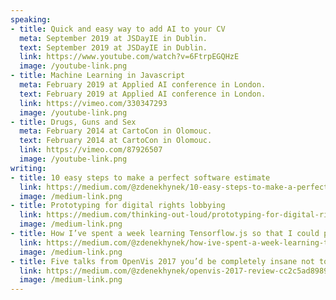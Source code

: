 ```yaml
---
speaking:
- title: Quick and easy way to add AI to your CV
  meta: September 2019 at JSDayIE in Dublin.
  text: September 2019 at JSDayIE in Dublin.
  link: https://www.youtube.com/watch?v=6FtrpEGQHzE
  image: /youtube-link.png
- title: Machine Learning in Javascript
  meta: February 2019 at Applied AI conference in London.
  text: February 2019 at Applied AI conference in London.
  link: https://vimeo.com/330347293
  image: /youtube-link.png
- title: Drugs, Guns and Sex
  meta: February 2014 at CartoCon in Olomouc.
  text: February 2014 at CartoCon in Olomouc.
  link: https://vimeo.com/87926507
  image: /youtube-link.png
writing:
- title: 10 easy steps to make a perfect software estimate
  link: https://medium.com/@zdenekhynek/10-easy-steps-to-make-a-perfect-software-estimate-8dd4762f4153
  image: /medium-link.png
- title: Prototyping for digital rights lobbying
  link: https://medium.com/thinking-out-loud/prototyping-for-digital-rights-lobbying-9e011dccff24
  image: /medium-link.png
- title: How I’ve spent a week learning Tensorflow.js so that I could put it on my CV
  link: https://medium.com/@zdenekhynek/how-ive-spent-a-week-learning-tensorflow-js-so-that-i-could-put-it-on-my-cv-8964ffcb9fc1
  image: /medium-link.png
- title: Five talks from OpenVis 2017 you’d be completely insane not to watch right now
  link: https://medium.com/@zdenekhynek/openvis-2017-review-cc2c5ad89891
  image: /medium-link.png
---
```

